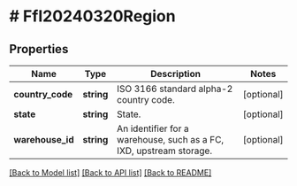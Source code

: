 # # FfI20240320Region

## Properties

Name | Type | Description | Notes
------------ | ------------- | ------------- | -------------
**country_code** | **string** | ISO 3166 standard alpha-2 country code. | [optional]
**state** | **string** | State. | [optional]
**warehouse_id** | **string** | An identifier for a warehouse, such as a FC, IXD, upstream storage. | [optional]

[[Back to Model list]](../../README.md#models) [[Back to API list]](../../README.md#endpoints) [[Back to README]](../../README.md)
